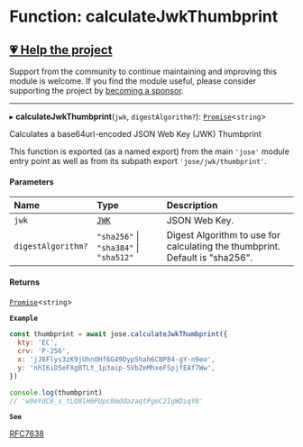 # Function: calculateJwkThumbprint

## [💗 Help the project](https://github.com/sponsors/panva)

Support from the community to continue maintaining and improving this module is welcome. If you find the module useful, please consider supporting the project by [becoming a sponsor](https://github.com/sponsors/panva).

---

▸ **calculateJwkThumbprint**(`jwk`, `digestAlgorithm?`): [`Promise`]( https://developer.mozilla.org/docs/Web/JavaScript/Reference/Global_Objects/Promise )\<`string`\>

Calculates a base64url-encoded JSON Web Key (JWK) Thumbprint

This function is exported (as a named export) from the main `'jose'` module entry point as well
as from its subpath export `'jose/jwk/thumbprint'`.

#### Parameters

| Name | Type | Description |
| :------ | :------ | :------ |
| `jwk` | [`JWK`](../interfaces/types.JWK.md) | JSON Web Key. |
| `digestAlgorithm?` | ``"sha256"`` \| ``"sha384"`` \| ``"sha512"`` | Digest Algorithm to use for calculating the thumbprint. Default is "sha256". |

#### Returns

[`Promise`]( https://developer.mozilla.org/docs/Web/JavaScript/Reference/Global_Objects/Promise )\<`string`\>

**`Example`**

```js
const thumbprint = await jose.calculateJwkThumbprint({
  kty: 'EC',
  crv: 'P-256',
  x: 'jJ6Flys3zK9jUhnOHf6G49Dyp5hah6CNP84-gY-n9eo',
  y: 'nhI6iD5eFXgBTLt_1p3aip-5VbZeMhxeFSpjfEAf7Ww',
})

console.log(thumbprint)
// 'w9eYdC6_s_tLQ8lH6PUpc0mddazaqtPgeC2IgWDiqY8'
```

**`See`**

[RFC7638](https://www.rfc-editor.org/rfc/rfc7638)
